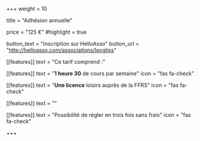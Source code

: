+++
weight = 10

title = "Adhésion annuelle"

price = "125 €"
#highlight = true

button_text = "Inscription sur HelloAsso"
button_url = "http://helloasso.com/associations/leogliss"


[[features]]
  text = "Ce tarif comprend :"
  
[[features]]
  text = "**1 heure 30** de cours par semaine"
  icon = "fas fa-check"

[[features]]
  text = "**Une licence** loisirs auprès de la FFRS"
  icon = "fas fa-check"
  
[[features]]
  text = ""
  
[[features]]
  text = "Possibilité de régler en trois fois sans frais"
  icon = "fas fa-check"
  
                
+++
